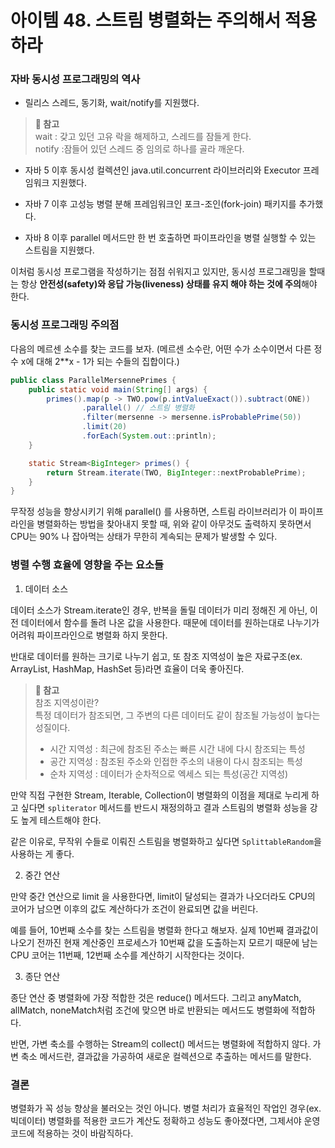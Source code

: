 # 아이템 48. 스트림 병렬화는 주의해서 적용하라

### 자바 동시성 프로그래밍의 역사
* 릴리스
스레드, 동기화, wait/notify를 지원했다.

> **📌 참고**<br>
> wait : 갖고 있던 고유 락을 해제하고, 스레드를 잠들게 한다.<br>
> notify :잠들어 있던 스레드 중 임의로 하나를 골라 깨운다.

* 자바 5 이후
동시성 컬렉션인 java.util.concurrent 라이브러리와 Executor 프레임워크 지원했다.

* 자바 7 이후
고성능 병렬 분해 프레임워크인 포크-조인(fork-join) 패키지를 추가했다.

* 자바 8 이후
parallel 메서드만 한 번 호출하면 파이프라인을 병렬 실행할 수 있는 스트림을 지원했다.

이처럼 동시성 프로그램을 작성하기는 점점 쉬워지고 있지만, 동시성 프로그래밍을 할때는 항상 **안전성(safety)와 응답 가능(liveness) 상태를 유지 해야 하는 것에 주의**해야 한다.

### 동시성 프로그래밍 주의점

다음의 메르센 소수를 찾는 코드를 보자. (메르센 소수란, 어떤 수가 소수이면서 다른 정수 x에 대해 2**x - 1가 되는 수들의 집합이다.)

```JAVA
public class ParallelMersennePrimes {
    public static void main(String[] args) {
        primes().map(p -> TWO.pow(p.intValueExact()).subtract(ONE))
                .parallel() // 스트림 병렬화
                .filter(mersenne -> mersenne.isProbablePrime(50))
                .limit(20)
                .forEach(System.out::println);
    }

    static Stream<BigInteger> primes() {
        return Stream.iterate(TWO, BigInteger::nextProbablePrime);
    }
}
```

무작정 성능을 향상시키기 위해 parallel() 를 사용하면, 스트림 라이브러리가 이 파이프라인을 병렬화하는 방법을 찾아내지 못할 때, 위와 같이 아무것도 출력하지 못하면서 CPU는 90% 나 잡아먹는 상태가 무한히 계속되는 문제가 발생할 수 있다.

### 병렬 수행 효율에 영향을 주는 요소들

1. 데이터 소스 

데이터 소스가 Stream.iterate인 경우, 반복을 돌릴 데이터가 미리 정해진 게 아닌, 이전 데이터에서 함수를 돌려 나온 값을 사용한다. 때문에 데이터를 원하는대로 나누기가 어려워 파이프라인으로 병렬화 하지 못한다.

반대로 데이터를 원하는 크기로 나누기 쉽고, 또 참조 지역성이 높은 자료구조(ex. ArrayList, HashMap, HashSet 등)라면 효율이 더욱 좋아진다. 

> **📌 참고** <br>
> 참조 지역성이란?<br>
> 특정 데이터가 참조되면, 그 주변의 다른 데이터도 같이 참조될 가능성이 높다는 성질이다.<br>
> * 시간 지역성 : 최근에 참조된 주소는 빠른 시간 내에 다시 참조되는 특성
> * 공간 지역성 : 참조된 주소와 인접한 주소의 내용이 다시 참조되는 특성
> * 순차 지역성 : 데이터가 순차적으로 엑세스 되는 특성(공간 지역성) 

만약 직접 구현한 Stream, Iterable, Collection이 병렬화의 이점을 제대로 누리게 하고 싶다면 `spliterator` 메서드를 반드시 재정의하고 결과 스트림의 병렬화 성능을 강도 높게 테스트해야 한다.

같은 이유로, 무작위 수들로 이뤄진 스트림을 병렬화하고 싶다면 `SplittableRandom`을 사용하는 게 좋다.

2. 중간 연산

만약 중간 연산으로 limit 을 사용한다면, limit이 달성되는 결과가 나오더라도 CPU의 코어가 남으면 이후의 값도 계산하다가 조건이 완료되면 값을 버린다. 

예를 들어, 10번째 소수를 찾는 스트림을 병렬화 한다고 해보자. 실제 10번째 결과값이 나오기 전까진 현재 계산중인 프로세스가 10번째 값을 도출하는지 모르기 때문에 남는 CPU 코어는 11번째, 12번째 소수를 계산하기 시작한다는 것이다.

3. 종단 연산

종단 연산 중 병렬화에 가장 적합한 것은 reduce() 메서드다. 그리고 anyMatch, allMatch, noneMatch처럼 조건에 맞으면 바로 반환되는 메서드도 병렬화에 적합하다. 

반면, 가변 축소를 수행하는 Stream의 collect() 메서드는 병렬화에 적합하지 않다.
가변 축소 메서드란, 결과값을 가공하여 새로운 컬렉션으로 추출하는 메서드를 말한다.

### 결론

병렬화가 꼭 성능 향상을 불러오는 것인 아니다. 병렬 처리가 효율적인 작업인 경우(ex. 빅데이터) 병렬화를 적용한 코드가 계산도 정확하고 성능도 좋아졌다면, 그제서야 운영 코드에 적용하는 것이 바람직하다.